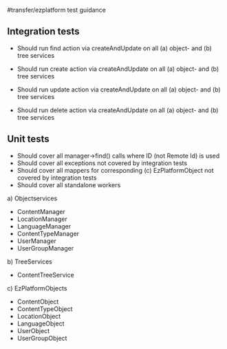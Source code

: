 #transfer/ezplatform test guidance

## Integration tests

* Should run find action via createAndUpdate on all (a) object- and (b) tree services

* Should run create action via createAndUpdate on all (a) object- and (b) tree services

* Should run update action via createAndUpdate on all (a) object- and (b) tree services

* Should run delete action via createAndUpdate on all (a) object- and (b) tree services


## Unit tests

* Should cover all manager->find() calls where ID (not Remote Id) is used
* Should cover all exceptions not covered by integration tests
* Should cover all mappers for corresponding (c) EzPlatformObject not covered by integration tests
* Should cover all standalone workers

a) Objectservices
* ContentManager
* LocationManager
* LanguageManager
* ContentTypeManager
* UserManager
* UserGroupManager

b) TreeServices
* ContentTreeService

c) EzPlatformObjects
* ContentObject
* ContentTypeObject
* LocationObject
* LanguageObject
* UserObject
* UserGroupObject